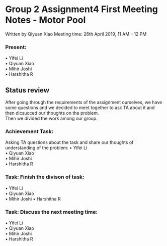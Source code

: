 # Group 2 Assignment4 First Meeting Notes - Motor Pool
Written by Qiyuan Xiao Meeting time: 26th April 2019, 11 AM – 12 PM

### Present:
• Yifei Li <br>
• Qiyuan Xiao <br>
• Mihir Joshi<br>
• Harshitha R<br>

## Status review
After going through the requirements of the assignment ourselves, we have some questions and we decided to meet together to ask TA about it and then dicsucced our thoughts on the problem.<br>
Then we divided the work among our group.

### Achievement Task: 
Asking TA questions about the task and share our thoughts of understanding of the problem: 
• Yifei Li  
• Qiyuan Xiao  
• Mihir Joshi  
• Harshitha R

### Task: Finish the divison of task: 
• Yifei Li  
• Qiyuan Xiao  
• Mihir Joshi 
• Harshitha R  

### Task: Discuss the next meeting time: 
• Yifei Li  
• Qiyuan Xiao  
• Mihir Joshi  
• Harshitha R
